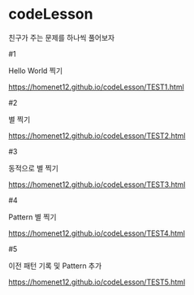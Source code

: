 # codeLesson

친구가 주는 문제를 하나씩 풀어보자



#1

Hello World 찍기

<a href="https://homenet12.github.io/codeLesson/TEST1.html">https://homenet12.github.io/codeLesson/TEST1.html</a>

#2 

별 찍기

<a href="https://homenet12.github.io/codeLesson/TEST2.html">https://homenet12.github.io/codeLesson/TEST2.html</a>

#3

동적으로 별 찍기

<a href="https://homenet12.github.io/codeLesson/TEST3.html">https://homenet12.github.io/codeLesson/TEST3.html</a>

#4

Pattern 별 찍기

<a href="https://homenet12.github.io/codeLesson/TEST4.html">https://homenet12.github.io/codeLesson/TEST4.html</a>

#5

이전 패턴 기록 및 Pattern 추가

<a href="https://homenet12.github.io/codeLesson/TEST5.html">https://homenet12.github.io/codeLesson/TEST5.html</a>

